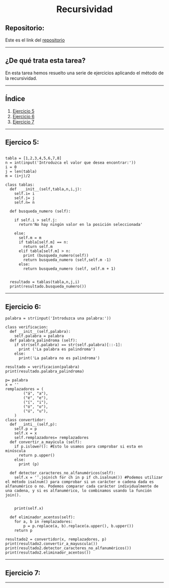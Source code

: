 <h1 align="center">	Recursividad</h1>

<h2>Repositorio:</h2>

Este es el link del [repositorio](https://github.com/albabernal03/Recursividad)

***
<h2>¿De qué trata esta tarea?</h2>

En esta tarea hemos resuelto una serie de ejercicios aplicando el método de la recursividad.

***

## Índice

1. [Ejercicio 5](#id1)
2. [Ejercicio 6](#id2)
3. [Ejercicio 7](#id3)

***


## Ejercico 5:<a name="id1"></a>


```

tabla = [1,2,3,4,5,6,7,8]
n = int(input('Introduzca el valor que desea encontrar:'))
i = 0
j = len(tabla)
m = (i+j)/2

class tablas:
  def  __init__(self,tabla,n,i,j):
    self.i= i
    self.j= j
    self.n= n
    
  def busqueda_numero (self):
    
    if self.i > self.j:
      return'No hay ningún valor en la posición seleccionada'
      
    else:
      self.m = m
      if tabla[self.m] == n:
        return self.m
      elif tabla[self.m] > n:
        print (busqueda_numero(self))
        return busqueda_numero (self,self.m -1)
      else:
        return busqueda_numero (self, self.m + 1)
        
  
  resultado = tablas(tabla,n,j,i)
  print(resultado.busqueda_numero())
```
***


## Ejercicio 6:<a name="id2"></a>

```
palabra = str(input('Introduzca una palabra:'))

class verificacion:
  def __init__(self,palabra):
    self.palabra = palabra
  def palabra_palindroma (self):
    if str(self.palabra) == str(self.palabra)[::-1]:
      print ('La palabra es palindroma')
    else:
      print('La palabra no es palindroma')
  
resultado = verificacion(palabra)
print(resultado.palabra_palindroma)

p= palabra
x = ''
remplazadores = (
        ("á", "a"),
        ("é", "e"),
        ("í", "i"),
        ("ó", "o"),
        ("ú", "u"),
    )
class convertidor:
  def __inti__(self,p):
    self.p = p
    self.x = x
    self.remplazadores= remplazadores
  def convertir_a_mayúcula (self):
    if p.islower(): #Esto lo usamos para comprobar si esta en minúscula
      return p.upper()
    else:
      print (p)

  def detector_caracteres_no_alfanuméricos(self):
    self.x = ''.join(ch for ch in p if ch.isalnum()) #Podemos utilizar el método isalnum() para comprobar si un carácter o cadena dada es alfanumérico o no. Podemos comparar cada carácter individualmente de una cadena, y si es alfanumérico, lo combinamos usando la función join().


    print(self.x)

  def eliminador_acentos(self):
    for a, b in remplazadores:
        p = p.replace(a, b).replace(a.upper(), b.upper())
    return p

resultado2 = convertidor(x, remplazadores, p)
print(resultado2.convertir_a_mayuscula())
print(resultado2.detector_caracteres_no_alfanuméricos())
print(resultado2.eliminador_acentos())
```


***

## Ejercicio 7:<a name="id3"></a>


***
